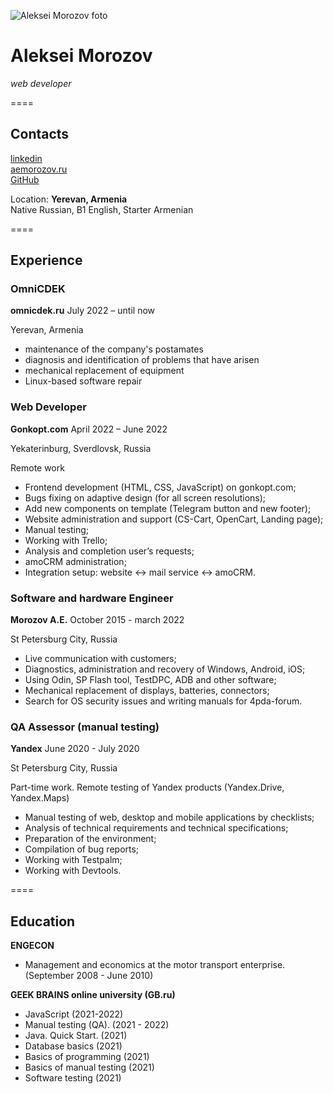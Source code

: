 ![Aleksei Morozov foto](https://media-exp1.licdn.com/dms/image/C4E03AQEqmV2yyvByrw/profile-displayphoto-shrink_200_200/0/1651083032853?e=1668038400&v=beta&t=QZYYbr-wKs20YAgFcWM3AJCFbyG6edPpe3HVlkNPY28)


# Aleksei Morozov
*web developer*

====

## Contacts

[linkedin](https://www.linkedin.com/in/aleksei-morozov-944279239/)  
[aemorozov.ru](https://aemorozov.ru/)  
[GitHub](https://github.com/aemorozov/)  


Location: **Yerevan, Armenia**  
Native Russian, B1 English, Starter Armenian

====

## Experience

### OmniCDEK
**omnicdek.ru**
July 2022 – until now

Yerevan, Armenia

* maintenance of the company's postamates
* diagnosis and identification of problems that have arisen
* mechanical replacement of equipment
* Linux-based software repair

### Web Developer
**Gonkopt.com**
April 2022 – June 2022

Yekaterinburg, Sverdlovsk, Russia

Remote work
* Frontend development (HTML, CSS, JavaScript) on gonkopt.com;
* Bugs fixing on adaptive design (for all screen resolutions);
* Add new components on template (Telegram button and new footer);
* Website administration and support (CS-Cart, OpenCart, Landing page);
* Manual testing;
* Working with Trello;
* Analysis and completion user’s requests;
* amoCRM administration;
* Integration setup: website <-> mail service <-> amoCRM.

### Software and hardware Engineer
**Morozov A.E.**
October 2015 - march 2022

St Petersburg City, Russia

* Live communication with customers;
* Diagnostics, administration and recovery of Windows, Android, iOS;
* Using Odin, SP Flash tool, TestDPC, ADB and other software;
* Mechanical replacement of displays, batteries, connectors;
* Search for OS security issues and writing manuals for 4pda-forum.

### QA Assessor (manual testing)
**Yandex**
June 2020 - July 2020

St Petersburg City, Russia

Part-time work. Remote testing of Yandex products (Yandex.Drive, Yandex.Maps)
* Manual testing of web, desktop and mobile applications by checklists;
* Analysis of technical requirements and technical specifications;
* Preparation of the environment;
* Compilation of bug reports;
* Working with Testpalm;
* Working with Devtools.

====

## Education
**ENGECON**
* Management and economics at the motor transport enterprise. (September 2008 - June 2010)

**GEEK BRAINS online university (GB.ru)**
* JavaScript (2021-2022)
* Manual testing (QA). (2021 - 2022)
* Java. Quick Start. (2021)
* Database basics (2021)
* Basics of programming (2021)
* Basics of manual testing (2021)
* Software testing (2021)